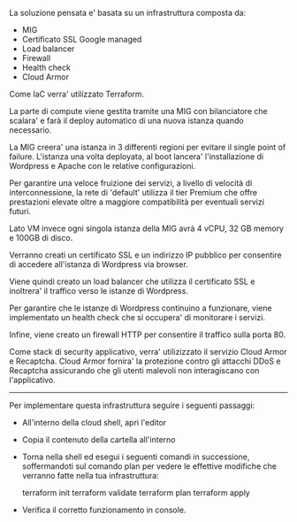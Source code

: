 La soluzione pensata e' basata su un infrastruttura composta da:

- MIG 
- Certificato SSL Google managed  
- Load balancer
- Firewall
- Health check
- Cloud Armor

Come IaC verra' utilizzato Terraform.

La parte di compute viene gestita tramite una MIG con bilanciatore che scalara' e farà il deploy automatico di una nuova istanza quando necessario.

La MIG creera' una istanza in 3 differenti regioni per evitare il single point of failure.
L'istanza una volta deployata, al boot lancera' l'installazione di Wordpress e Apache con le relative configurazioni.

Per garantire una veloce fruizione dei servizi, a livello di velocità di interconnessione, la rete di 'default' utilizza il tier Premium che offre prestazioni elevate oltre a maggiore compatibilità per eventuali servizi futuri.

Lato VM invece ogni singola istanza della MIG avrà 4 vCPU, 32 GB memory e 100GB di disco.

Verranno creati un certificato SSL e un indirizzo IP pubblico per consentire di accedere all'istanza di Wordpress via browser. 

Viene quindi creato un load balancer che utilizza il certificato SSL e inoltrera' il traffico verso le istanze di Wordpress. 

Per garantire che le istanze di Wordpress continuino a funzionare, viene implementato un health check che si occupera' di monitorare i servizi. 

Infine, viene creato un firewall HTTP per consentire il traffico sulla porta 80. 

Come stack di security applicativo, verra' utilizizzato il servizio Cloud Armor e Recaptcha. Cloud Armor fornira' la protezione contro gli attacchi DDoS e Recaptcha assicurando che gli utenti malevoli non interagiscano con l'applicativo.

_________________________________________________________________________________________________________________________________________________________

Per implementare questa infrastruttura seguire i seguenti passaggi:

- All'interno della cloud shell, apri l'editor
- Copia il contenuto della cartella all'interno
- Torna nella shell ed esegui i seguenti comandi in successione, soffermandoti sul comando plan per vedere le effettive modifiche che verranno fatte nella tua infrastruttura:
	
	terraform init 
	terraform validate
	terraform plan
	terraform apply

- Verifica il corretto funzionamento in console.
